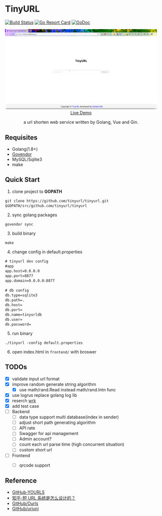 # TinyURL

[![Build Status](https://travis-ci.com/tinyurl/tinyurl.svg?branch=master)](https://travis-ci.com/tinyurl/tinyurl)  [![Go Report Card](https://goreportcard.com/badge/github.com/tinyurl/tinyurl)](https://goreportcard.com/report/github.com/tinyurl/tinyurl)  [![GoDoc](https://godoc.org/github.com/tinyurl/tinyurl?status.svg)](https://godoc.org/github.com/tinyurl/tinyurl)

<p align="center">
  <a href="https://url.algcs.xyz" target="_blank">
    <img src="assets/tinyurl.gif" width="700px">
    <br>
    Live Demo
  </a>
</p>

<p align="center">a url shorten web service written by Golang, Vue and Gin.</p>

## Requisites
- Golang(1.8+)
- [Govendor](https://github.com/kardianos/govendor)
- MySQL/Sqlite3
- make

## Quick Start
1. clone project to **GOPATH**
```
git clone https://github.com/tinyurl/tinyurl.git $GOPATH/src/github.com/tinyurl/tinyurl
```
2. sync golang packages
```
govendor sync
```
3. build binary
```
make
```
4. change config in default.properties
```
# tinyurl dev config
#app
app.host=0.0.0.0
app.port=8877
app.domain=0.0.0.0:8877

# db config
db.type=sqlite3
db.path=.
db.host=
db.port=
db.name=tinyurldb
db.user=
db.password=
```
5. run binary
```
./tinyurl -config default.properties
```
6. open index.html in `frontend/` with broswer

## TODOs
- [X] validate input url format
- [X] improve random generate string algorithm
    - [X] use math/rand.Read instead math/rand.Intn func
- [X] use logrus replace golang log lib
- [X] reserch [wrk](https://github.com/wg/wrk)
- [X] add test case
- [ ] Backend
  - [ ] data type support multi database(index in sender)
  - [ ] adjust short path generating algorithm
  - [ ] API rate
  - [ ] Swagger for api management
  - [ ] Admin account?
  - [ ] count each url parse time (high concurrent situation)
  - [ ] custom short url
- [ ] Frontend
  - [ ] qrcode support


## Reference
- [GitHub-YOURLS](https://github.com/YOURLS/YOURLS)
- [知乎-短 URL 系统是怎么设计的？](https://www.zhihu.com/question/29270034)
- [GitHub/Ourls](https://github.com/takashiki/Ourls)
- [GitHub/uriuni](https://github.com/dchest/uniuri)